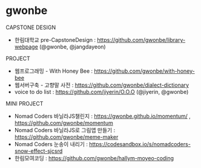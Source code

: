 # gwonbe

CAPSTONE DESIGN

- 한림대학교 pre-CapstoneDesign : https://github.com/gwonbe/library-webpage (@gwonbe, @jangdayeon)

PROJECT

- 웹프로그래밍 - With Honey Bee : https://github.com/gwonbe/with-honey-bee
- 웹서버구축 - 고향말 사전 : https://github.com/gwonbe/dialect-dictionary
- voice to do list : https://github.com/jiyerin/O.O.O (@jiyerin, @gwonbe)

MINI PROJECT 

- Nomad Coders 바닐라JS챌린지 : https://gwonbe.github.io/momentum/ , https://github.com/gwonbe/momentum
- Nomad Coders 바닐라JS로 그림앱 만들기 : https://github.com/gwonbe/meme-maker
- Nomad Coders 눈송이 내리기 : https://codesandbox.io/s/nomadcoders-snow-effect-sjcsrd
- 한림모여코딩 : https://github.com/gwonbe/hallym-moyeo-coding
